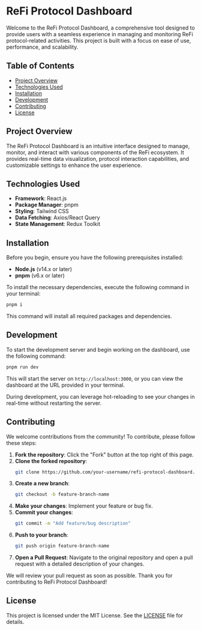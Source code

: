 # ReFi Protocol Dashboard

Welcome to the ReFi Protocol Dashboard, a comprehensive tool designed to provide users with a seamless experience in managing and monitoring ReFi protocol-related activities. This project is built with a focus on ease of use, performance, and scalability.

## Table of Contents

- [Project Overview](#project-overview)
- [Technologies Used](#technologies-used)
- [Installation](#installation)
- [Development](#development)
- [Contributing](#contributing)
- [License](#license)

## Project Overview

The ReFi Protocol Dashboard is an intuitive interface designed to manage, monitor, and interact with various components of the ReFi ecosystem. It provides real-time data visualization, protocol interaction capabilities, and customizable settings to enhance the user experience.

## Technologies Used

- **Framework**: React.js
- **Package Manager**: pnpm
- **Styling**: Tailwind CSS
- **Data Fetching**: Axios/React Query
- **State Management**: Redux Toolkit

## Installation

Before you begin, ensure you have the following prerequisites installed:

- **Node.js** (v14.x or later)
- **pnpm** (v6.x or later)

To install the necessary dependencies, execute the following command in your terminal:

```bash
pnpm i
```

This command will install all required packages and dependencies.

## Development

To start the development server and begin working on the dashboard, use the following command:

```bash
pnpm run dev
```

This will start the server on `http://localhost:3000`, or you can view the dashboard at the URL provided in your terminal.

During development, you can leverage hot-reloading to see your changes in real-time without restarting the server.

## Contributing

We welcome contributions from the community! To contribute, please follow these steps:

1. **Fork the repository**: Click the "Fork" button at the top right of this page.
2. **Clone the forked repository**: 
   ```bash
   git clone https://github.com/your-username/refi-protocol-dashboard.git
   ```
3. **Create a new branch**: 
   ```bash
   git checkout -b feature-branch-name
   ```
4. **Make your changes**: Implement your feature or bug fix.
5. **Commit your changes**:
   ```bash
   git commit -m "Add feature/bug description"
   ```
6. **Push to your branch**:
   ```bash
   git push origin feature-branch-name
   ```
7. **Open a Pull Request**: Navigate to the original repository and open a pull request with a detailed description of your changes.

We will review your pull request as soon as possible. Thank you for contributing to ReFi Protocol Dashboard!

## License

This project is licensed under the MIT License. See the [LICENSE](./LICENSE) file for details.
